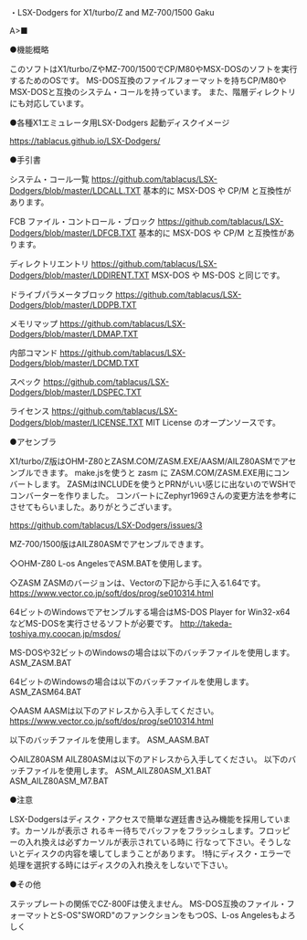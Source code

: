 ・LSX-Dodgers for X1/turbo/Z and MZ-700/1500 Gaku

A>■


●機能概略

 このソフトはX1/turbo/ZやMZ-700/1500でCP/M80やMSX-DOSのソフトを実行するためのOSです。
MS-DOS互換のファイルフォーマットを持ちCP/M80やMSX-DOSと互換のシステム・コールを持っています。
また、階層ディレクトリにも対応しています。


●各種X1エミュレータ用LSX-Dodgers 起動ディスクイメージ

https://tablacus.github.io/LSX-Dodgers/


●手引書

システム・コール一覧
https://github.com/tablacus/LSX-Dodgers/blob/master/LDCALL.TXT
基本的に MSX-DOS や CP/M と互換性があります。

FCB ファイル・コントロール・ブロック
https://github.com/tablacus/LSX-Dodgers/blob/master/LDFCB.TXT
基本的に MSX-DOS や CP/M と互換性があります。

ディレクトリエントリ
https://github.com/tablacus/LSX-Dodgers/blob/master/LDDIRENT.TXT
MSX-DOS や MS-DOS と同じです。

ドライブパラメータブロック
https://github.com/tablacus/LSX-Dodgers/blob/master/LDDPB.TXT

メモリマップ
https://github.com/tablacus/LSX-Dodgers/blob/master/LDMAP.TXT

内部コマンド
https://github.com/tablacus/LSX-Dodgers/blob/master/LDCMD.TXT

スペック
https://github.com/tablacus/LSX-Dodgers/blob/master/LDSPEC.TXT

ライセンス
https://github.com/tablacus/LSX-Dodgers/blob/master/LICENSE.TXT
MIT License のオープンソースです。


●アセンブラ

X1/turbo/Z版はOHM-Z80とZASM.COM/ZASM.EXE/AASM/AILZ80ASMでアセンブルできます。
make.jsを使うと zasm に ZASM.COM/ZASM.EXE用にコンバートします。
ZASMはINCLUDEを使うとPRNがいい感じに出ないのでWSHでコンバーターを作りました。
コンバートにZephyr1969さんの変更方法を参考にさせてもらいました。ありがとうございます。

https://github.com/tablacus/LSX-Dodgers/issues/3

MZ-700/1500版はAILZ80ASMでアセンブルできます。


◇OHM-Z80
L-os AngelesでASM.BATを使用します。

◇ZASM
ZASMのバージョンは、Vectorの下記から手に入る1.64です。
https://www.vector.co.jp/soft/dos/prog/se010314.html

64ビットのWindowsでアセンブルする場合はMS-DOS Player for Win32-x64などMS-DOSを実行させるソフトが必要です。
http://takeda-toshiya.my.coocan.jp/msdos/

MS-DOSや32ビットのWindowsの場合は以下のバッチファイルを使用します。
ASM_ZASM.BAT

64ビットのWindowsの場合は以下のバッチファイルを使用します。
ASM_ZASM64.BAT

◇AASM
AASMは以下のアドレスから入手してください。
https://www.vector.co.jp/soft/dos/prog/se010314.html

以下のバッチファイルを使用します。
ASM_AASM.BAT

◇AILZ80ASM
AILZ80ASMは以下のアドレスから入手してください。
以下のバッチファイルを使用します。
ASM_AILZ80ASM_X1.BAT  
ASM_AILZ80ASM_M7.BAT


●注意

 LSX-Dodgersはディスク・アクセスで簡単な遅廷書き込み機能を採用しています。カーソルが表示さ
れるキー待ちでバッファをフラッシュします。フロッピーの入れ換えは必ずカーソルが表示されている時に
行なって下さい。そうしないとディスクの内容を壊してしまうことがあります。
!特にディスク・エラーで処理を選択する時にはディスクの入れ換えをしないで下さい。


●その他

 ステップレートの関係でCZ-800Fは使えません。
MS-DOS互換のファイル・フォーマットとS-OS"SWORD"のファンクションをもつOS、L-os Angelesもよろしく

